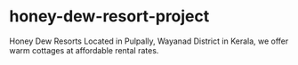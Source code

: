 # honey-dew-resort-project
Honey Dew Resorts
Located in Pulpally, Wayanad District in Kerala, we offer warm cottages at affordable rental rates.
